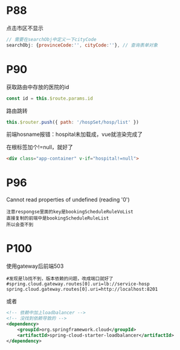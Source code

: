 # P88

点击市区不显示

```javascript
// 需要在searchObj中定义一下cityCode
searchObj: {provinceCode:'', cityCode:''}, // 查询表单对象
```



# P90

获取路由中存放的医院的id

```js
const id = this.$route.params.id
```



路由跳转

```js
this.$router.push({ path: '/hospSet/hosp/list' })
```



前端hosname报错：hospital未加载成，vue就渲染完成了

在根标签加个!=null，就好了

```html
<div class="app-container" v-if="hospital!=null">
```



# P96

Cannot read properties of undefined (reading '0')

```
注意respongse里面的key是bookingScheduleRuleVoList
直接复制的前端中是bookingScheduleRuleList
所以会查不到
```



# P100

使用gateway后前端503

```properties
#发现是lb找不到，版本依赖的问题，改成端口就好了
#spring.cloud.gateway.routes[0].uri=lb://service-hosp
spring.cloud.gateway.routes[0].uri=http://localhost:8201
```

或者

```xml
<!-- 依赖中加上loadbalancer -->
<!-- 没找到依赖导致的 -->
<dependency>
    <groupId>org.springframework.cloud</groupId>
    <artifactId>spring-cloud-starter-loadbalancer</artifactId>
</dependency>
```



